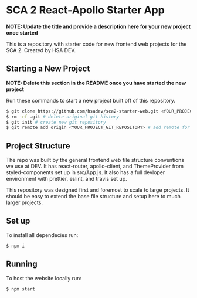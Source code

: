 # SCA 2 React-Apollo Starter App

**NOTE: Update the title and provide a description here for your new project once started**

This is a repository with starter code for new frontend web projects for the SCA 2. Created by HSA DEV.

## Starting a New Project

**NOTE: Delete this section in the README once you have started the new project**

Run these commands to start a new project built off of this repository.

```bash
$ git clone https://github.com/hsadev/sca2-starter-web.git <YOUR_PROJECT_NAME> && cd <YOUR_PROJECT_NAME> # clone repo 
$ rm -rf .git # delete original git history
$ git init # create new git repository
$ git remote add origin <YOUR_PROJECT_GIT_REPOSITORY> # add remote for github repo
```

## Project Structure
The repo was built by the general frontend web file structure conventions we use at DEV. It has react-router, apollo-client, and ThemeProvider from styled-components set up in src/App.js. It also has a full devloper environment with prettier, eslint, and travis set up.

This repository was designed first and foremost to scale to large projects. It should be easy to extend the base file structure and setup here to much larger projects.

## Set up
To install all dependecies run:
```bash
$ npm i
```
## Running
To host the website locally run:
```bash
$ npm start
```
